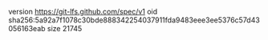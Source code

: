 version https://git-lfs.github.com/spec/v1
oid sha256:5a92a7f1078c30bde888342254037911fda9483eee3ee5376c57d43056163eab
size 21745
